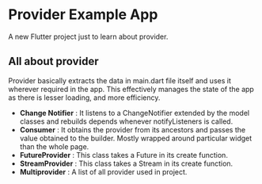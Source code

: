# Provider Example App

A new Flutter project just to learn about provider.

## All about provider

<p>Provider basically extracts the data in main.dart file itself and uses it wherever required in the app. This effectively manages the state of the app as there is lesser loading, and more efficiency.</p>

- <b>Change Notifier</b> : It listens to a ChangeNotifier extended by the model classes and rebuilds depends whenever notifyListeners is called.
- <b>Consumer<T></b> : It obtains the provider from its ancestors and passes the value obtained to the builder. Mostly wrapped around particular widget than the whole page.
- <b>FutureProvider<T></b> : This class takes a Future in its create function.
- <b>StreamProvider<T></b> : This class takes a Stream in its create function.
- <b>Multiprovider</b> : A list of all provider used in project.  
